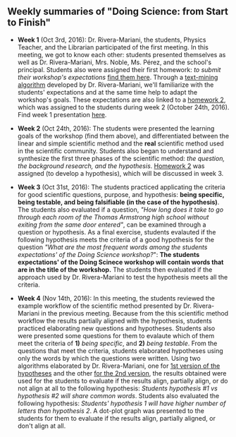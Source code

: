 ## Weekly summaries of "**Doing Science: from Start to Finish**"
- **Week 1** (Oct 3rd, 2016): Dr. Rivera-Mariani, the students, Physics Teacher, and the Librarian participated of the first meeting. In this meeting, we got to know each other: students presented themselves as well as Dr. Rivera-Mariani, Mrs. Noble, Ms. Pérez, and the school's principal. Students also were assigned their first homework: *to submit their workshop's expectations* [find them here](https://github.com/friveramariani/DoingScienceWorkshops/tree/master/DoingScinece_from_start_to_finish/students_expectations). Through a [text-mining algorithm](https://github.com/friveramariani/DoingScienceWorkshops/blob/master/DoingScinece_from_start_to_finish/Students_Expectations_TextMining.R) developed by Dr. Rivera-Mariani, we'll familiarize with the students' expectations and at the same time help to adapt the workshop's goals. These expectations are also linked to a [homework 2](https://github.com/friveramariani/DoingScienceWorkshops/blob/master/DoingScinece_from_start_to_finish/homework2_hypothesis.md), which was assigned to the students during week 2 (October 24th, 2016). Find week 1 presentation [here](https://github.com/friveramariani/DoingScienceWorkshops/blob/master/DoingScinece_from_start_to_finish/Doing_Science10032016.pdf). 

- **Week 2** (Oct 24th, 2016): The students were presented the learning goals of the workshop (find them above), and differentiated between the linear and simple scientific method and the **real** scientific method used in the scientific community. Students also began to understand and synthesize the first three phases of the scientific method: *the question, the background research, and the hypothesis*. [Homework 2](https://github.com/friveramariani/DoingScienceWorkshops/blob/master/DoingScinece_from_start_to_finish/homework2_hypothesis.md) was assigned (to develop a hypothesis), which will be discussed in week 3. 

- **Week 3** (Oct 31st, 2016): The students practiced applicating the criteria for good scientific questions, purpose, and hypothesis: **being specific, being testable, and being falsifiable (in the case of the hypothesis)**. The students also evaluated if a question, *"How long does it take to go through each room of the Thomas Armstrong high school without exiting from the same door entered"*, can be examined through a question or hypothesis. As a final exercise, students evalauted if the following hypothesis meets the criteria of a good hypothesis for the question *"What are the most frequent words among the students expectations' of the Doing Science workshop?*": **The students expectations' of the Doing Scinece workshop will contain words that are in the title of the workshop.** The students then evaluated if the approach used by Dr. Rivera-Mariani to test the hypothesis meets all the criteria. 

- **Week 4** (Nov 14th, 2016): In this meeting, the students reviewed the example workflow of the scientific method presented by Dr. Rivera-Mariani in the previous meeting. Because from the this scientific method workflow the results partially aligned with the hypothesis, students practiced elaborating new questions and hypotheses. Students also were presented some questions for them to evalaute which of them meet the criteria of **1)** *being specific*, and **2)** *being testable*. From the questions that meet the criteria, students elaborated hypotheses using only the words by which the questions were written. Using two algorithms elaborated by Dr. Rivera-Mariani, one for [1st version of the hypotheses](https://github.com/friveramariani/DoingScienceWorkshops/blob/master/DoingScinece_from_start_to_finish/HypothesisTextMining.R) and the other [for the 2nd version](https://github.com/friveramariani/DoingScienceWorkshops/blob/master/DoingScinece_from_start_to_finish/Hypothesis2TextMining.R), the results obtained were used for the students to evaluate if the results align, partially align, or do not align at all to the following hypothesis: *Students hypothesis #1 vs hypothesis #2 will share common words*. Students also evaluated the following hypothesis: *Students' hypothesis 1 will have higher number of letters than hypothesis 2*. A dot-plot graph was presented to the students for them to evaluate if the results align, partially aligned, or don't align at all. 